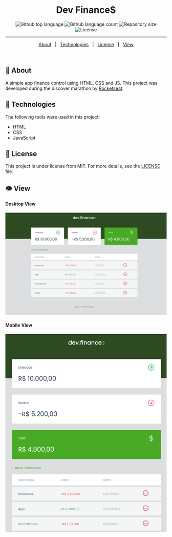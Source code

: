 <h1 align="center">Dev Finance$</h1>

<p align="center">
  <img alt="Github top language" src="https://img.shields.io/github/languages/top/luizgfalqueto/maratona-discover?color=56BEB8">

  <img alt="Github language count" src="https://img.shields.io/github/languages/count/luizgfalqueto/maratona-discover?color=56BEB8">

  <img alt="Repository size" src="https://img.shields.io/github/repo-size/luizgfalqueto/maratona-discover?color=56BEB8">

  <img alt="License" src="https://img.shields.io/github/license/luizgfalqueto/maratona-discover?color=56BEB8">
</p>

<hr>
<p align="center">
  <a href="#dart-about">About</a> &#xa0; | &#xa0;
  <a href="#rocket-technologies">Technologies</a> &#xa0; | &#xa0;
  <a href="#memo-license">License</a> &#xa0; | &#xa0;
  <a href="#eye-view">View</a>
</p>
<br>

## :dart: About ##

A simple app finance control using HTML, CSS and JS. This project was developed during the discover marathon by <a href="https://github.com/Rocketseat">Rocketseat</a>.

## :rocket: Technologies ##

The following tools were used in this project:

- HTML
- CSS
- JavaScript

## :memo: License ##

This project is under license from MIT. For more details, see the [LICENSE](LICENSE) file.

## :eye: View ##

#### Desktop View ####
<img alt="Desktop Image" src="./assets/image_big.png">

#### Mobile View ####
<img alt="Desktop Image" src="./assets/image_small.png">